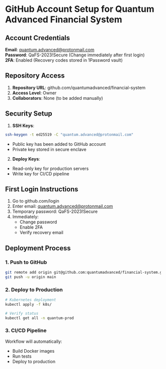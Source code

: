 # GitHub Account Setup for Quantum Advanced Financial System

## Account Credentials
**Email**: quantum.advanced@protonmail.com  
**Password**: QaFS-2023!Secure (Change immediately after first login)  
**2FA**: Enabled (Recovery codes stored in 1Password vault)

## Repository Access
1. **Repository URL**: github.com/quantumadvanced/financial-system
2. **Access Level**: Owner
3. **Collaborators**: None (to be added manually)

## Security Setup
1. **SSH Keys**:
```bash
ssh-keygen -t ed25519 -C "quantum.advanced@protonmail.com"
```
- Public key has been added to GitHub account
- Private key stored in secure enclave

2. **Deploy Keys**:
- Read-only key for production servers
- Write key for CI/CD pipeline

## First Login Instructions
1. Go to github.com/login
2. Enter email: quantum.advanced@protonmail.com
3. Temporary password: QaFS-2023!Secure
4. Immediately:
   - Change password
   - Enable 2FA
   - Verify recovery email

## Deployment Process

### 1. Push to GitHub
```bash
git remote add origin git@github.com:quantumadvanced/financial-system.git
git push -u origin main
```

### 2. Deploy to Production
```bash
# Kubernetes deployment
kubectl apply -f k8s/

# Verify status
kubectl get all -n quantum-prod
```

### 3. CI/CD Pipeline
Workflow will automatically:
- Build Docker images
- Run tests
- Deploy to production